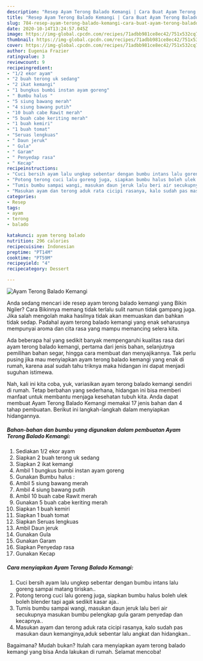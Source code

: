 ```yaml
---
description: "Resep Ayam Terong Balado Kemangi | Cara Buat Ayam Terong Balado Kemangi Yang Sempurna"
title: "Resep Ayam Terong Balado Kemangi | Cara Buat Ayam Terong Balado Kemangi Yang Sempurna"
slug: 784-resep-ayam-terong-balado-kemangi-cara-buat-ayam-terong-balado-kemangi-yang-sempurna
date: 2020-10-14T13:24:57.045Z
image: https://img-global.cpcdn.com/recipes/71adbb981ce8ec42/751x532cq70/ayam-terong-balado-kemangi-foto-resep-utama.jpg
thumbnail: https://img-global.cpcdn.com/recipes/71adbb981ce8ec42/751x532cq70/ayam-terong-balado-kemangi-foto-resep-utama.jpg
cover: https://img-global.cpcdn.com/recipes/71adbb981ce8ec42/751x532cq70/ayam-terong-balado-kemangi-foto-resep-utama.jpg
author: Eugenia Frazier
ratingvalue: 3
reviewcount: 9
recipeingredient:
- "1/2 ekor ayam"
- "2 buah terong uk sedang"
- "2 ikat kemangi"
- "1 bungkus bumbi instan ayam goreng"
- " Bumbu halus "
- "5 siung bawang merah"
- "4 siung bawang putih"
- "10 buah cabe Rawit merah"
- "5 buah cabe keriting merah"
- "1 buah kemiri"
- "1 buah tomat"
- "Seruas lengkuas"
- " Daun jeruk"
- " Gula"
- " Garam"
- " Penyedap rasa"
- " Kecap"
recipeinstructions:
- "Cuci bersih ayam lalu ungkep sebentar dengan bumbu intans lalu goreng sampai matang tiriskan.."
- "Potong terong cuci lalu goreng juga, siapkan bumbu halus boleh ulek boleh blender tapi agak sedikit kasar aja.."
- "Tumis bumbu sampai wangi, masukan daun jeruk lalu beri air secukupnya masukan bumbu pelengkap gula garam penyedap dan kecapnya.."
- "Masukan ayam dan terong aduk rata cicipi rasanya, kalo sudah pas masukan daun kemanginya,aduk sebentar lalu angkat dan hidangkan.."
categories:
- Resep
tags:
- ayam
- terong
- balado

katakunci: ayam terong balado 
nutrition: 296 calories
recipecuisine: Indonesian
preptime: "PT14M"
cooktime: "PT59M"
recipeyield: "4"
recipecategory: Dessert

---
```



![Ayam Terong Balado Kemangi](https://img-global.cpcdn.com/recipes/71adbb981ce8ec42/751x532cq70/ayam-terong-balado-kemangi-foto-resep-utama.jpg)

Anda sedang mencari ide resep ayam terong balado kemangi yang Bikin Ngiler? Cara Bikinnya memang tidak terlalu sulit namun tidak gampang juga. Jika salah mengolah maka hasilnya tidak akan memuaskan dan bahkan tidak sedap. Padahal ayam terong balado kemangi yang enak seharusnya mempunyai aroma dan cita rasa yang mampu memancing selera kita.

Ada beberapa hal yang sedikit banyak mempengaruhi kualitas rasa dari ayam terong balado kemangi, pertama dari jenis bahan, selanjutnya pemilihan bahan segar, hingga cara membuat dan menyajikannya. Tak perlu pusing jika mau menyiapkan ayam terong balado kemangi yang enak di rumah, karena asal sudah tahu triknya maka hidangan ini dapat menjadi suguhan istimewa.




Nah, kali ini kita coba, yuk, variasikan ayam terong balado kemangi sendiri di rumah. Tetap berbahan yang sederhana, hidangan ini bisa memberi manfaat untuk membantu menjaga kesehatan tubuh kita. Anda dapat membuat Ayam Terong Balado Kemangi memakai 17 jenis bahan dan 4 tahap pembuatan. Berikut ini langkah-langkah dalam menyiapkan hidangannya.

<!--inarticleads1-->

##### Bahan-bahan dan bumbu yang digunakan dalam pembuatan Ayam Terong Balado Kemangi:

1. Sediakan 1/2 ekor ayam
1. Siapkan 2 buah terong uk sedang
1. Siapkan 2 ikat kemangi
1. Ambil 1 bungkus bumbi instan ayam goreng
1. Gunakan  Bumbu halus :
1. Ambil 5 siung bawang merah
1. Ambil 4 siung bawang putih
1. Ambil 10 buah cabe Rawit merah
1. Gunakan 5 buah cabe keriting merah
1. Siapkan 1 buah kemiri
1. Siapkan 1 buah tomat
1. Siapkan Seruas lengkuas
1. Ambil  Daun jeruk
1. Gunakan  Gula
1. Gunakan  Garam
1. Siapkan  Penyedap rasa
1. Gunakan  Kecap




<!--inarticleads2-->

##### Cara menyiapkan Ayam Terong Balado Kemangi:

1. Cuci bersih ayam lalu ungkep sebentar dengan bumbu intans lalu goreng sampai matang tiriskan..
1. Potong terong cuci lalu goreng juga, siapkan bumbu halus boleh ulek boleh blender tapi agak sedikit kasar aja..
1. Tumis bumbu sampai wangi, masukan daun jeruk lalu beri air secukupnya masukan bumbu pelengkap gula garam penyedap dan kecapnya..
1. Masukan ayam dan terong aduk rata cicipi rasanya, kalo sudah pas masukan daun kemanginya,aduk sebentar lalu angkat dan hidangkan..




Bagaimana? Mudah bukan? Itulah cara menyiapkan ayam terong balado kemangi yang bisa Anda lakukan di rumah. Selamat mencoba!
